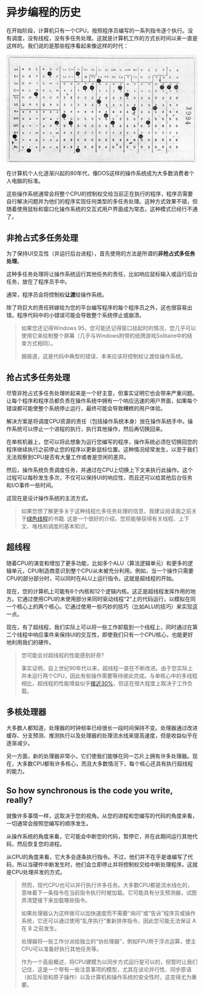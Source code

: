 # 异步编程的历史

在开始阶段，计算机只有一个CPU，按照程序员编写的一系列指令逐个执行。没有调度，没有线程，没有多任务处理。这就是计算机工作的方式长时间以来一直是这样的。我们说的是那些程序看起来像这样的时代：

![Image](./images/punched_card_deck.jpg)

在计算机个人化逐渐兴起的80年代，像DOS这样的操作系统成为大多数消费者个人电脑的标准。

这些操作系统通常会将整个CPU的控制权交给当前正在执行的程序，程序员需要自行解决问题并为他们的程序实现任何类型的多任务处理。这种方式效果不错，但随着使用鼠标和窗口化操作系统的交互式用户界面成为常态，这种模式已经行不通了。

## 非抢占式多任务处理

为了保持UI交互性（并运行后台进程），首先使用的方法是所谓的**非抢占式多任务处理**。

这种多任务处理将让操作系统运行其他任务的责任，比如响应鼠标输入或运行后台任务，放在了程序员手中。

通常，程序员会将控制权**让渡**给操作系统。

除了将巨大的责任转嫁给为您的平台编写程序的每个程序员之外，这也很容易出错。程序代码中的小错误可能会导致整个系统停止或崩溃。

> 如果您还记得Windows 95，您可能还记得窗口挂起时的情况，您几乎可以使用它来绘制整个屏幕（几乎与Windows附带的纸牌游戏Solitaire中的结束方式相同）。
>
> 据报道，这是代码中典型的错误，本来应该将控制权让渡给操作系统。

## 抢占式多任务处理

尽管非抢占式多任务处理听起来是一个好主意，但事实证明它也会带来严重问题。让每个程序和程序员都负责在操作系统中拥有一个响应迅速的用户界面，如果每个错误都可能使整个系统停止运行，最终可能会导致糟糕的用户体验。

解决方案是将调度CPU资源的责任（包括操作系统本身）放在操作系统手中。操作系统可以停止一个进程的执行，执行其他操作，然后再切换回来。

在单核机器上，您可以将此想象为运行您编写的程序，操作系统必须在切换回您的程序继续执行之前停止您的程序以更新鼠标位置。这种情况经常发生，以至于我们无法观察到CPU是否有大量工作或者是空闲的差异。

然后，操作系统负责调度任务，并通过在CPU上切换上下文来执行此操作。这个过程可以每秒发生多次，不仅可以保持UI的响应性，而且还可以给其他后台任务和I/O事件一些时间。

这现在是设计操作系统的主流方式。

> 如果您想了解更多关于这种线程化多任务处理的信息，我建议阅读我之前关于[绿色线程](https://cfsamson.gitbook.io/green-threads-explained-in-200-lines-of-rust/)的书籍. 这是一个很好的介绍，您将能够获得有关线程、上下文、堆栈和调度的基本知识。

## 超线程

随着CPU的演变和增加了更多功能，比如多个ALU（算法逻辑单元）和更多的逻辑单元，CPU制造商意识到整个CPU从未被充分利用。例如，当一个操作只需要CPU的部分部分时，可以同时在ALU上运行指令。这就是超线程的开始。

现在，您的计算机上可能有6个内核和12个逻辑内核。这正是超线程发挥作用的地方。它通过使用CPU的未使用部分来同时驱动线程“2”上的代码运行，以模拟在同一个核心上的两个核心。它通过使用一些巧妙的技巧（比如ALU的技巧）来实现这一点。

现在，有了超线程，我们实际上可以将一些工作卸载到一个线程上，同时通过在第二个线程中响应事件来保持UI的交互性，即使我们只有一个CPU核心，也能更好地利用我们的硬件。

> 您可能会对超线程的性能感到好奇? 
> 
> 事实证明，自上世纪90年代以来，超线程一直在不断改进。由于您实际上并未运行两个CPU，因此有些操作需要等待彼此完成。与单核心中的多线程相比，超线程的性能增益似乎[接近30%](https://en.wikipedia.org/wiki/Hyper-threading#Performance_claims)，但这在很大程度上取决于工作负载。

## 多核处理器

大多数人都知道，处理器的时钟频率已经很长一段时间保持不变。处理器通过改进缓存、分支预测、推测执行以及处理器的处理流水线来提高速度，但是收益似乎在逐渐减少。

另一方面，新的处理器非常小，它们使我们能够在同一芯片上拥有许多处理器。现在，大多数CPU都有许多核心，而且大多数情况下，每个核心还具有执行超线程的能力。

## So how synchronous is the code you write, really?

就像许多事情一样，这取决于您的视角。从您的进程和您编写的代码的角度来看，一切通常会按照您编写的顺序发生。

从操作系统的角度来看，它可能会中断您的代码，暂停它，并在此期间运行其他代码，然后恢复您的进程。

从CPU的角度来看，它大多会逐条执行指令。不过，他们并不在乎是谁编写了代码，所以当硬件中断发生时，他们会立即停止并将控制权交给中断处理程序。这就是CPU处理并发的方式。

> 然而，现代CPU也可以并行执行许多任务。大多数CPU都是流水线化的，意味着下一条指令在当前指令执行时被加载。它可能具有分支预测器，试图弄清楚接下来加载哪些指令。
> 
> 如果处理器认为这样做可以加快速度而不需要“询问”或“告诉”程序员或操作系统，它还可以通过使用“乱序执行”重新排序指令，因此您可能无法保证 A 在 B 之前发生。
> 
> 处理器将一些工作分派给独立的“协处理器”，例如FPU用于浮点运算，使主CPU可以准备好执行其他任务等。
>
> 作为一个高层概述，将CPU建模为以同步方式运行是可以的，但暂时让我们记住，这是一个带有一些注意事项的模型，尤其在谈论并行性、同步原语（如互斥锁和原子操作）以及计算机和操作系统的安全性时，这变得尤为重要。






